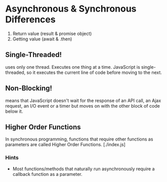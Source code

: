 # Asynchronous & Synchronous Differences
1. Return value (result & promise object)
2. Getting value (await & .then)

## Single-Threaded!
uses only one thread. Executes one thing at a time. JavaScript is single-threaded, so it executes the current line of code before moving to the next.   

## Non-Blocking!
means that JavaScript doesn't wait for the response of an API call, an Ajax request, an I/O event or a timer but moves on with the other block of code below it.

## Higher Order Functions
In synchronous programming, functions that require other functions as parameters are called Higher Order Functions.
[./index.js]

### Hints
- Most functions/methods that naturally run asynchronously require a callback function as a parameter.
